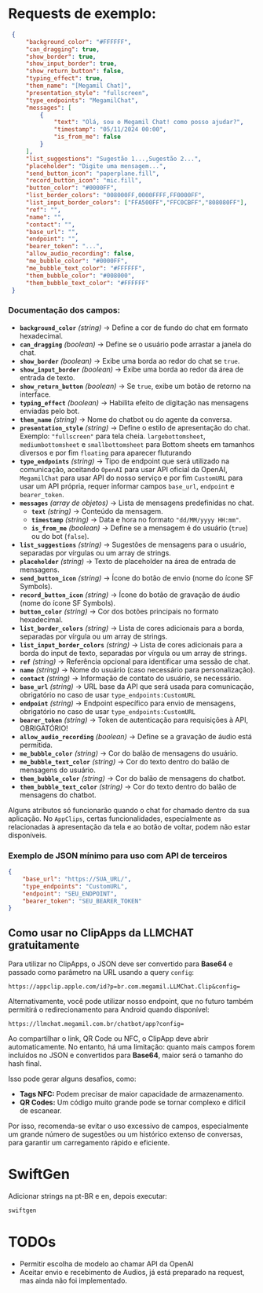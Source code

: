 # Requests de exemplo:
<!--Exemplo do json da request completo-->
```json
 {
     "background_color": "#FFFFFF",
     "can_dragging": true,
     "show_border": true,
     "show_input_border": true,
     "show_return_button": false,
     "typing_effect": true,
     "them_name": "[Megamil Chat]",
     "presentation_style": "fullscreen",
     "type_endpoints": "MegamilChat",
     "messages": [
         {
             "text": "Olá, sou o Megamil Chat! como posso ajudar?",
             "timestamp": "05/11/2024 00:00",
             "is_from_me": false
         }
     ],
     "list_suggestions": "Sugestão 1...,Sugestão 2...",
     "placeholder": "Digite uma mensagem...",
     "send_button_icon": "paperplane.fill",
     "record_button_icon": "mic.fill",
     "button_color": "#0000FF",
     "list_border_colors": "008000FF,0000FFFF,FF0000FF",
     "list_input_border_colors": ["FFA500FF","FFC0CBFF","808080FF"],
     "ref": "",
     "name": "",
     "contact": "",
     "base_url": "",
     "endpoint": "",
     "bearer_token": "...",
     "allow_audio_recording": false,
     "me_bubble_color": "#0000FF",
     "me_bubble_text_color": "#FFFFFF",
     "them_bubble_color": "#008000",
     "them_bubble_text_color": "#FFFFFF"
 }
```

### Documentação dos campos:

- **`background_color`** *(string)* → Define a cor de fundo do chat em formato hexadecimal.  
- **`can_dragging`** *(boolean)* → Define se o usuário pode arrastar a janela do chat.  
- **`show_border`** *(boolean)* → Exibe uma borda ao redor do chat se `true`.  
- **`show_input_border`** *(boolean)* → Exibe uma borda ao redor da área de entrada de texto.  
- **`show_return_button`** *(boolean)* → Se `true`, exibe um botão de retorno na interface.  
- **`typing_effect`** *(boolean)* → Habilita efeito de digitação nas mensagens enviadas pelo bot.  
- **`them_name`** *(string)* → Nome do chatbot ou do agente da conversa.  
- **`presentation_style`** *(string)* → Define o estilo de apresentação do chat. Exemplo: `"fullscreen"` para tela cheia. `largebottomsheet`, `mediumbottomsheet` e `smallbottomsheet` para Bottom sheets em tamanhos diversos e por fim `floating` para aparecer fluturando 
- **`type_endpoints`** *(string)* → Tipo de endpoint que será utilizado na comunicação, aceitando `OpenAI` para usar API oficial da OpenAI, `MegamilChat` para usar API do nosso serviço e por fim `CustomURL` para usar um API própria, requer informar campos `base_url`, `endpoint` e `bearer_token`.   
- **`messages`** *(array de objetos)* → Lista de mensagens predefinidas no chat.  
  - **`text`** *(string)* → Conteúdo da mensagem.  
  - **`timestamp`** *(string)* → Data e hora no formato `"dd/MM/yyyy HH:mm"`.  
  - **`is_from_me`** *(boolean)* → Define se a mensagem é do usuário (`true`) ou do bot (`false`).  
- **`list_suggestions`** *(string)* → Sugestões de mensagens para o usuário, separadas por vírgulas ou um array de strings.  
- **`placeholder`** *(string)* → Texto de placeholder na área de entrada de mensagens.  
- **`send_button_icon`** *(string)* → Ícone do botão de envio (nome do ícone SF Symbols).  
- **`record_button_icon`** *(string)* → Ícone do botão de gravação de áudio (nome do ícone SF Symbols).  
- **`button_color`** *(string)* → Cor dos botões principais no formato hexadecimal.  
- **`list_border_colors`** *(string)* → Lista de cores adicionais para a borda, separadas por vírgula ou um array de strings.  
- **`list_input_border_colors`** *(string)* → Lista de cores adicionais para a borda do input de texto, separadas por vírgula ou um array de strings.  
- **`ref`** *(string)* → Referência opcional para identificar uma sessão de chat.  
- **`name`** *(string)* → Nome do usuário (caso necessário para personalização).  
- **`contact`** *(string)* → Informação de contato do usuário, se necessário.  
- **`base_url`** *(string)* → URL base da API que será usada para comunicação, obrigatório no caso de usar `type_endpoints:CustomURL`
- **`endpoint`** *(string)* → Endpoint específico para envio de mensagens, obrigatório no caso de usar `type_endpoints:CustomURL`  
- **`bearer_token`** *(string)* → Token de autenticação para requisições à API, OBRIGATÓRIO!  
- **`allow_audio_recording`** *(boolean)* → Define se a gravação de áudio está permitida.  
- **`me_bubble_color`** *(string)* → Cor do balão de mensagens do usuário.  
- **`me_bubble_text_color`** *(string)* → Cor do texto dentro do balão de mensagens do usuário.  
- **`them_bubble_color`** *(string)* → Cor do balão de mensagens do chatbot.  
- **`them_bubble_text_color`** *(string)* → Cor do texto dentro do balão de mensagens do chatbot.  

Alguns atributos só funcionarão quando o chat for chamado dentro da sua aplicação. No `AppClips`, certas funcionalidades, especialmente as relacionadas à apresentação da tela e ao botão de voltar, podem não estar disponíveis.  

### Exemplo de JSON mínimo para uso com API de terceiros  
```json
{
    "base_url": "https://SUA_URL/",
    "type_endpoints": "CustomURL",
    "endpoint": "SEU_ENDPOINT",
    "bearer_token": "SEU_BEARER_TOKEN"
}
```

## Como usar no ClipApps da LLMCHAT gratuitamente  
Para utilizar no ClipApps, o JSON deve ser convertido para **Base64** e passado como parâmetro na URL usando a query `config`:  

```
https://appclip.apple.com/id?p=br.com.megamil.LLMChat.Clip&config=
```

Alternativamente, você pode utilizar nosso endpoint, que no futuro também permitirá o redirecionamento para Android quando disponível:  

```
https://llmchat.megamil.com.br/chatbot/app?config=
```

Ao compartilhar o link, QR Code ou NFC, o ClipApp deve abrir automaticamente. No entanto, há uma limitação: quanto mais campos forem incluídos no JSON e convertidos para **Base64**, maior será o tamanho do hash final.  

Isso pode gerar alguns desafios, como:  
- **Tags NFC:** Podem precisar de maior capacidade de armazenamento.  
- **QR Codes:** Um código muito grande pode se tornar complexo e difícil de escanear.  

Por isso, recomenda-se evitar o uso excessivo de campos, especialmente um grande número de sugestões ou um histórico extenso de conversas, para garantir um carregamento rápido e eficiente.

# SwiftGen
Adicionar strings na pt-BR e en, depois executar:
```bash
swiftgen
```

# TODOs
* Permitir escolha de modelo ao chamar API da OpenAI
* Aceitar envio e recebimento de Audios, já está preparado na request, mas ainda não foi implementado.
